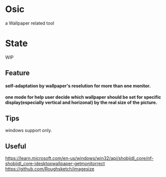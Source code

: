 # Osic
a Wallpaper related tool

# State
WIP

## Feature
#### self-adaptation by wallpaper's reselution for more than one monitor.  
#### one mode for help user decide which wallpaper should be set for specific display(especially vertical and horizonal) by the real size of the picture.


## Tips
windows support only.


## Useful
https://learn.microsoft.com/en-us/windows/win32/api/shobjidl_core/nf-shobjidl_core-idesktopwallpaper-getmonitorrect
https://github.com/Roughsketch/imagesize

